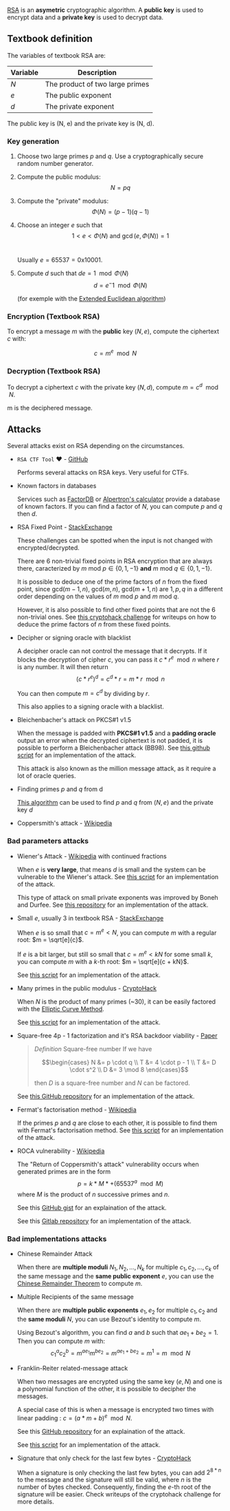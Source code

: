 [RSA](https://en.wikipedia.org/wiki/RSA_(cryptosystem)) is an **asymetric** cryptographic algorithm. A **public key** is used to encrypt data and a **private key** is used to decrypt data.

## Textbook definition

The variables of textbook RSA are:

| Variable | Description |
|----------|-------------|
| $N$ | The product of two large primes |
| $e$ | The public exponent |
| $d$ | The private exponent |

The public key is (N, e) and the private key is (N, d).

### Key generation

1. Choose two large primes $p$ and $q$. Use a cryptographically secure random number generator.
2. Compute the public modulus:
   $$N = p q$$
3. Compute the "private" modulus:
   $$\Phi(N) = (p - 1) (q - 1)$$
4. Choose an integer $e$ such that 
   $$1 < e < \Phi(N) \text{ and } \gcd(e, \Phi(N)) = 1$$
   <br>
   
   Usually $e = 65537 = 0\text{x}10001$.
5. Compute $d$ such that $de = 1 \mod \Phi(N)$ <br>
   $$d = e^-1 \mod \Phi(N)$$
   
   (for exemple with the [Extended Euclidean algorithm](https://en.wikipedia.org/wiki/Extended_Euclidean_algorithm))

### Encryption (Textbook RSA)
To encrypt a message $m$ with the **public** key $(N, e)$, compute the ciphertext $c$ with:

$$c = m^e \mod N$$

### Decryption (Textbook RSA)
To decrypt a ciphertext $c$ with the private key $(N, d)$, compute $m = c^d \mod N$.

m is the deciphered message.

## Attacks

Several attacks exist on RSA depending on the circumstances.

* `RSA CTF Tool` :heart: - [GitHub](https://github.com/RsaCtfTool/RsaCtfTool)

    Performs several attacks on RSA keys. Very useful for CTFs.


* Known factors in databases

	Services such as [FactorDB](http://factordb.com) or  [Alpertron's calculator](https://www.alpertron.com.ar/ECM.HTM) provide a database of known factors. If you can find a factor of $N$, you can compute $p$ and $q$ then $d$.

* RSA Fixed Point - [StackExchange](https://crypto.stackexchange.com/questions/81128/fixed-point-in-rsa-encryption)

   These challenges can be spotted when the input is not changed with encrypted/decrypted.

   There are 6 non-trivial fixed points in RSA encryption that are always there, caracterized by $m$ mod $p \in \{0, 1, -1\}$ **and** $m$ mod $q \in \{0, 1, -1\}$.

   It is possible to deduce one of the prime factors of $n$ from the fixed point, since $\text{gcd}(m−1,n),\ \text{gcd}(m,n),\ \text{gcd}(m+1,n)$ are $1, p, q$ in a different order depending on the values of $m$ mod $p$ and $m$ mod $q$.

   However, it is also possible to find other fixed points that are not the 6 non-trivial ones. See [this cryptohack challenge](https://cryptohack.org/challenges/unencryptable/solutions/) for writeups on how to deduce the prime factors of $n$ from these fixed points.
   
* Decipher or signing oracle with blacklist 

   A decipher oracle can not control the message that it decrypts. If it blocks the decryption of cipher $c$, you can pass it $c * r^e \mod n$ where $r$ is any number. It will then return 
   $$(c * r^e)^d = c^d * r = m * r \mod n$$
    
   You can then compute $m = c^d$ by dividing by $r$.

   This also applies to a signing oracle with a blacklist.

* Bleichenbacher's attack on PKCS#1 v1.5

   When the message is padded with **PKCS#1 v1.5** and a **padding oracle** output an error when the decrypted ciphertext is not padded, it is possible to perform a Bleichenbacher attack (BB98). See [this github script](https://github.com/jvdsn/crypto-attacks/blob/master/attacks/rsa/bleichenbacher.py) for an implementation of the attack.

   This attack is also known as the million message attack, as it require a lot of oracle queries.

* Finding primes $p$ and $q$ from d

   [This algorithm](./Tools/primes_from_d.py) can be used to find $p$ and $q$ from $(N, e)$ and the private key $d$


* Coppersmith's attack - [Wikipedia](https://en.wikipedia.org/wiki/Coppersmith%27s_attack)


### Bad parameters attacks

* Wiener's Attack - [Wikipedia](https://en.wikipedia.org/wiki/Wiener%27s_attack) with continued fractions

   When $e$ is **very large**, that means $d$ is small and the system can be vulnerable to the Wiener's attack. See [this script](./Tools/wiener.py) for an implementation of the attack.

	This type of attack on small private exponents was improved by Boneh and Durfee. See [this repository](https://github.com/mimoo/RSA-and-LLL-attacks/blob/master/boneh_durfee.sage) for an implementation of the attack.


* Small $e$, usually 3 in textbook RSA - [StackExchange](https://crypto.stackexchange.com/questions/33561/cube-root-attack-rsa-with-low-exponent)

   When $e$ is so small that $c = m^e < N$, you can compute $m$ with a regular root: $m = \sqrt[e]{c}$.

   If $e$ is a bit larger, but still so small that $c = m^e < kN$ for some small $k$, you can compute $m$ with a $k$-th root: $m = \sqrt[e]{c + kN}$.

   See [this script](./Tools/small_e.py) for an implementation of the attack.

* Many primes in the public modulus - [CryptoHack](https://cryptohack.org/courses/public-key/manyprime/)

   When $N$ is the product of many primes (~30), it can be easily factored with the [Elliptic Curve Method](https://en.wikipedia.org/wiki/Lenstra_elliptic_curve_factorization).

   See [this script](./Tools/many_primes.py) for an implementation of the attack.

* Square-free 4p - 1 factorization and it's RSA backdoor viability - [Paper](https://crocs.fi.muni.cz/_media/public/papers/2019-secrypt-sedlacek.pdf)

   > *Definition* Square-free number
   >If we have  
   >
   >$$\begin{cases}
   >N &= p \cdot q \\
   >T &= 4 \cdot p - 1 \\
   >T &= D \cdot s^2 \\
   >D &= 3 \mod 8
   >\end{cases}$$
   >
   >then $D$ is a square-free number and $N$ can be factored.

   See [this GitHub repository](https://github.com/jvdsn/crypto-attacks/blob/master/attacks/factorization/complex_multiplication.py) for an implementation of the attack.
  
* Fermat's factorisation method - [Wikipedia](https://en.wikipedia.org/wiki/Fermat%27s_factorization_method)

   If the primes $p$ and $q$ are close to each other, it is possible to find them with Fermat's factorisation method. See [this script](./Tools/fermat_factor.py) for an implementation of the attack.

* ROCA vulnerability - [Wikipedia](https://en.wikipedia.org/wiki/ROCA_vulnerability)

   The "Return of Coppersmith's attack" vulnerability occurs when generated primes are in the form <br>
   $$p = k * M * + (65537^a \mod M)$$
   where $M$ is the product of $n$ successive primes and $n$.

   See this [GitHub gist](https://gist.github.com/zademn/6becc979f65230f70c03e82e4873e3ec) for an explaination of the attack.

   See this [Gitlab repository](https://gitlab.com/jix/neca) for an implementation of the attack.


### Bad implementations attacks


* Chinese Remainder Attack

   When there are **multiple moduli** $N_1, N_2, \dots, N_k$ for multiple $c_1, c_2, \dots, c_k$ of the same message and the **same public exponent** $e$, you can use the [Chinese Remainder Theorem](https://en.wikipedia.org/wiki/Chinese_remainder_theorem) to compute $m$.

* Multiple Recipients of the same message

   When there are **multiple public exponents** $e_1, e_2$ for multiple $c_1, c_2$ and the **same moduli** $N$, you can use Bezout's identity to compute $m$.

   Using Bezout's algorithm, you can find $a$ and $b$ such that $a e_1 + b e_2 = 1$. Then you can compute $m$ with:
   $$c_1^a c_2^b = m^{a e_1} m^{b e_2} = m^{a e_1 + b e_2} = m^1 = m \mod N$$

* Franklin-Reiter related-message attack

   When two messages are encrypted using the same key $(e, N)$ and one is a polynomial function of the other, it is possible to decipher the messages.

   A special case of this is when a message is encrypted two times with linear padding : $c = (a*m +b)^e \mod N$.

   See this [GitHub repository](https://github.com/ashutosh1206/Crypton/blob/master/RSA-encryption/Attack-Franklin-Reiter/README.md) for an explaination of the attack.

   See [this script](./Tools/franklin_reiter.py) for an implementation of the attack.


* Signature that only check for the last few bytes - [CryptoHack](https://cryptohack.org/challenges/pedro/solutions/)

   When a signature is only checking the last few bytes, you can add $2^{8 * n}$ to the message and the signature will still be valid, where $n$ is the number of bytes checked. Consequently, finding the $e$-th root of the signature will be easier. Check writeups of the cryptohack challenge for more details.

